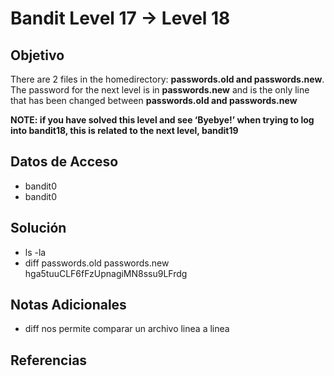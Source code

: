 # Bandit Level 17 → Level 18

## Objetivo
There are 2 files in the homedirectory: **passwords.old and passwords.new**. The password for the next level is in **passwords.new** and is the only line that has been changed between **passwords.old and passwords.new**

**NOTE: if you have solved this level and see ‘Byebye!’ when trying to log into bandit18, this is related to the next level, bandit19**

## Datos de Acceso
- bandit0
- bandit0

## Solución 
- ls -la
- diff passwords.old passwords.new
hga5tuuCLF6fFzUpnagiMN8ssu9LFrdg

## Notas Adicionales
- diff nos permite comparar un archivo linea a linea

## Referencias